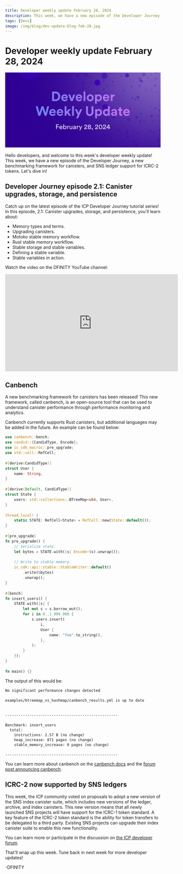 ```yaml
---
title: Developer weekly update February 28, 2024
description: This week, we have a new episode of the Developer Journey, a new benchmarking framework for canisters, and SNS ledger support for ICRC-2 tokens.
tags: [Devs]
image: /img/blog/dev-update-blog-feb-28.jpg
---
```


# Developer weekly update February 28, 2024

![February 28 2024](../../static/img/blog/dev-update-blog-feb-28.jpg)

Hello developers, and welcome to this week's developer weekly update! This week, we have a new episode of the Developer Journey, a new benchmarking framework for canisters, and SNS ledger support for ICRC-2 tokens. Let's dive in!

## Developer Journey episode 2.1: Canister upgrades, storage, and persistence

Catch up on the latest episode of the ICP Developer Journey tutorial series! In this episode, 2.1: Canister upgrades, storage, and persistence, you'll learn about:

- Memory types and terms.
- Upgrading canisters.
- Motoko stable memory workflow.
- Rust stable memory workflow.
- Stable storage and stable variables.
- Defining a stable variable.
- Stable variables in action.

Watch the video on the DFINITY YouTube channel:

<iframe width="560" height="315" src="https://www.youtube.com/watch?v=-aXjKSz_oXc&list=PLuhDt1vhGcrdR2h6nPNylXKS4u8L-efvD&index=13" title="YouTube video player" frameborder="0" allow="accelerometer; autoplay; clipboard-write; encrypted-media; gyroscope; picture-in-picture; web-share" allowfullscreen></iframe>

## Canbench

A new benchmarking framework for canisters has been released! This new framework, called canbench, is an open-source tool that can be used to understand canister performance through performance monitoring and analytics.

Canbench currently supports Rust canisters, but additional languages may be added in the future. An example can be found below:

```rust
use canbench::bench;
use candid::{CandidType, Encode};
use ic_cdk_macros::pre_upgrade;
use std::cell::RefCell;

#[derive(CandidType)]
struct User {
    name: String,
}

#[derive(Default, CandidType)]
struct State {
    users: std::collections::BTreeMap<u64, User>,
}

thread_local! {
    static STATE: RefCell<State> = RefCell::new(State::default());
}

#[pre_upgrade]
fn pre_upgrade() {
    // Serialize state.
    let bytes = STATE.with(|s| Encode!(s).unwrap());

    // Write to stable memory.
    ic_cdk::api::stable::StableWriter::default()
        .write(&bytes)
        .unwrap();
}

#[bench]
fn insert_users() {
    STATE.with(|s| {
        let mut s = s.borrow_mut();
        for i in 0..1_000_000 {
            s.users.insert(
                i,
                User {
                    name: "foo".to_string(),
                },
            );
        }
    });
}

fn main() {}
```

The output of this would be:

```
No significant performance changes detected

examples/btreemap_vs_hashmap/canbench_results.yml is up to date


---------------------------------------------------

Benchmark: insert_users
  total:
    instructions: 2.57 B (no change)
    heap_increase: 871 pages (no change)
    stable_memory_increase: 0 pages (no change)

---------------------------------------------------
```

You can learn more about canbench on the [canbench docs](https://docs.rs/canbench-rs/latest/canbench_rs/) and the [forum post announcing canbench](https://forum.dfinity.org/t/introducing-canbench-a-benchmarking-framework-for-canisters/27517).

## ICRC-2 now supported by SNS ledgers

This week, the ICP community voted on proposals to adopt a new version of the SNS index canister suite, which includes new versions of the ledger, archive, and index canisters. This new version means that all newly launched SNS projects will have support for the ICRC-1 token standard. A key feature of the ICRC-2 token standard is the ability for token transfers to be delegated to a third party. Existing SNS projects can upgrade their index canister suite to enable this new functionality.

You can learn more or participate in the discussion on [the ICP developer forum](https://forum.dfinity.org/t/sns-ledgers-now-support-icrc-2/27932).

That'll wrap up this week. Tune back in next week for more developer updates!

-DFINITY

